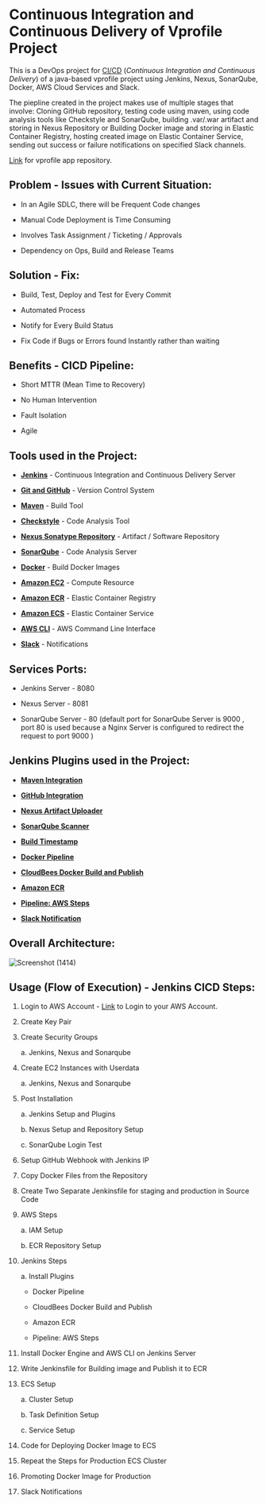 # Continuous Integration and Continuous Delivery of Vprofile Project

This is a DevOps project for [CI/CD](https://www.redhat.com/en/topics/devops/what-is-ci-cd) (_Continuous Integration and Continuous Delivery_) of a java-based vprofile project using Jenkins, Nexus, SonarQube, Docker, AWS Cloud Services and Slack. 

The piepline created in the project makes use of multiple stages that involve: Cloning GitHub repository, testing code using maven, using code analysis tools like Checkstyle and SonarQube, building .var/.war artifact and storing in Nexus Repository or Building Docker image and storing in Elastic Container Registry, hosting created image on Elastic Container Service, sending out success or failure notifications on specified Slack channels. 

[Link](https://github.com/Aranya7/vprofile-repo-for-devops-project) for vprofile app repository.

## Problem - Issues with Current Situation:

- In an Agile SDLC, there will be Frequent Code changes

- Manual Code Deployment is Time Consuming

- Involves Task Assignment / Ticketing / Approvals

- Dependency on Ops, Build and Release Teams

## Solution - Fix:

- Build, Test, Deploy and Test for Every Commit

- Automated Process

- Notify for Every Build Status

- Fix Code if Bugs or Errors found Instantly rather than waiting

## Benefits - CICD Pipeline:

- Short MTTR (Mean Time to Recovery)

- No Human Intervention

- Fault Isolation

- Agile

## Tools used in the Project:

- [**Jenkins**](https://www.jenkins.io/) - Continuous Integration and Continuous Delivery Server

- [**Git and GitHub**](https://github.com/) - Version Control System

- [**Maven**](https://maven.apache.org/) - Build Tool

- [**Checkstyle**](https://checkstyle.org/) - Code Analysis Tool

- [**Nexus Sonatype Repository**](https://www.sonatype.com/products/nexus-repository) - Artifact / Software Repository

- [**SonarQube**](https://www.sonarsource.com/products/sonarqube/) - Code Analysis Server

- [**Docker**](https://www.docker.com/) - Build Docker Images

- [**Amazon EC2**](https://aws.amazon.com/ec2/) - Compute Resource

- [**Amazon ECR**](https://aws.amazon.com/ecr/) - Elastic Container Registry

- [**Amazon ECS**](https://aws.amazon.com/ecs/) - Elastic Container Service

- [**AWS CLI**](https://aws.amazon.com/cli/) - AWS Command Line Interface

- [**Slack**](https://slack.com/) - Notifications

## Services Ports:
 - Jenkins Server - 8080

 - Nexus Server - 8081

 - SonarQube Server - 80
  (default port for SonarQube Server is 9000 , port 80 is used because a Nginx Server is configured to redirect the request to port 9000 )

## Jenkins Plugins used in the Project:

- [**Maven Integration**](https://plugins.jenkins.io/maven-plugin/)

- [**GitHub Integration**](https://plugins.jenkins.io/github-pullrequest/)

- [**Nexus Artifact Uploader**](https://plugins.jenkins.io/nexus-artifact-uploader/)

- [**SonarQube Scanner**](https://plugins.jenkins.io/sonar/)

- [**Build Timestamp**](https://plugins.jenkins.io/build-timestamp/)

- [**Docker Pipeline**](https://plugins.jenkins.io/docker-workflow/)

- [**CloudBees Docker Build and Publish**](https://plugins.jenkins.io/docker-build-publish/)

- [**Amazon ECR**](https://plugins.jenkins.io/amazon-ecr/)

- [**Pipeline: AWS Steps**](https://plugins.jenkins.io/pipeline-aws/)

- [**Slack Notification**](https://plugins.jenkins.io/slack/)

## Overall Architecture:
![Screenshot (1414)](https://user-images.githubusercontent.com/51438967/227660476-fdff73de-05e5-47cb-824d-d112c47abf3d.png)


## Usage (Flow of Execution) - Jenkins CICD Steps:

1. Login to AWS Account - [Link](https://aws.amazon.com/marketplace/management/signin) to Login to your AWS Account.

2. Create Key Pair

3. Create Security Groups

   a. Jenkins, Nexus and Sonarqube

4. Create EC2 Instances with Userdata

   a. Jenkins, Nexus and Sonarqube

5. Post Installation

   a. Jenkins Setup and Plugins

   b. Nexus Setup and Repository Setup

   c. SonarQube Login Test

2. Setup GitHub Webhook with Jenkins IP

3. Copy Docker Files from the Repository

4. Create Two Separate Jenkinsfile for staging and production in Source Code

5. AWS Steps

   a. IAM Setup

   b. ECR Repository Setup

5. Jenkins Steps

   a. Install Plugins

   - Docker Pipeline

   - CloudBees Docker Build and Publish

   - Amazon ECR

   - Pipeline: AWS Steps

6. Install Docker Engine and AWS CLI on Jenkins Server

7. Write Jenkinsfile for Building image and Publish it to ECR

8. ECS Setup

   a. Cluster Setup

   b. Task Definition Setup

   c. Service Setup

9. Code for Deploying Docker Image to ECS

10. Repeat the Steps for Production ECS Cluster

11. Promoting Docker Image for Production

12. Slack Notifications
